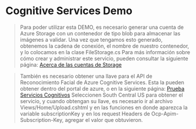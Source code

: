# Cognitive Services Demo
>Para poder utilizar esta DEMO, es necesario generar una cuenta de Azure Storage con un contenedor de tipo blob para almacenar las imágenes a validar. Una vez que tengamos esto generado, obtenemos la cadena de conexión, el nombre de nuestro contenedor, y lo colocamos en la clase FileStorage.cs
Para más información sobre cómo crear y administrar este servicio, pueden consultar la siguiente página: [Acerca de las cuentas de Storage](https://docs.microsoft.com/en-us/azure/storage/storage-create-storage-account) 

>También es necesario obtener una llave para el API de Reconocimiento Facial de Azure Cognitive Services. Esta la pueden obtener dentro del portal de azure, o en la siguiente página: [Prueba Servicios Cognitivos](https://azure.microsoft.com/en-us/try/cognitive-services/my-apis)
>Seleccionen South Central US para obtener el servicio, y cuando obtengan su llave, es necesario ir al archivo Views/Home/Upload.cshtml y en las funciones en donde aparezca la variable subscriptionKey y en los request Headers de Ocp-Apim-Subscription-Key, agregar el valor que obtuvieron.
